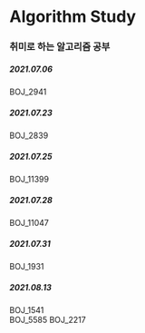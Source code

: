 # Algorithm Study

### 취미로 하는 알고리즘 공부

##### 2021.07.06
  BOJ_2941   
  
##### 2021.07.23
  BOJ_2839   
  
##### 2021.07.25
  BOJ_11399   
  
##### 2021.07.28
  BOJ_11047   
  
##### 2021.07.31
  BOJ_1931   
  
##### 2021.08.13
  BOJ_1541   
  BOJ_5585
  BOJ_2217
